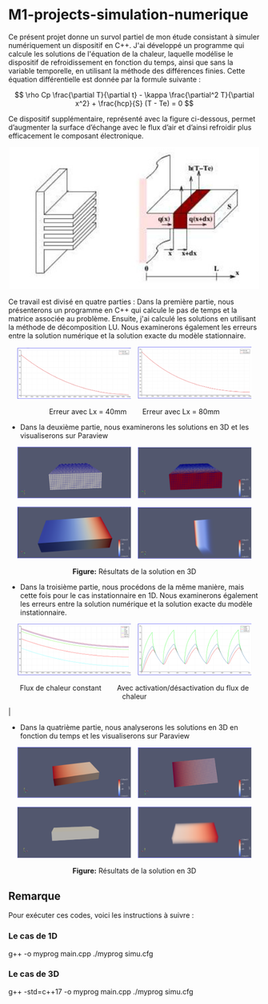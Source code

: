 # M1-projects-simulation-numerique

Ce présent projet donne un survol partiel de mon étude consistant à simuler numériquement un dispositif en C++. J'ai développé un programme qui calcule les solutions de l'équation de la chaleur, laquelle modélise le dispositif de refroidissement en fonction du temps, ainsi que sans la variable temporelle, en utilisant la méthode des différences finies. Cette équation différentielle est donnée par la formule suivante :

$$
\rho Cp \frac{\partial T}{\partial t} - \kappa \frac{\partial^2 T}{\partial x^2} + \frac{hcp}{S} (T - Te) = 0
$$

Ce dispositif supplémentaire, représenté avec la figure ci-dessous, permet d’augmenter la surface d’échange avec le flux d’air et d’ainsi refroidir plus efficacement le composant électronique.
<p align="center">
  <img src="images/ref.png" alt="Dispositif de refroidissement" width="500"/>
</p>
Ce travail est divisé en quatre parties :
Dans la première partie, nous présenterons un programme en C++ qui calcule le pas de temps et la matrice associée au problème. Ensuite, j'ai calculé les solutions en utilisant la méthode de décomposition LU. Nous examinerons également les erreurs entre la solution numérique et la solution exacte du modèle stationnaire.

<p align="center">
  <img src="images/ap1.png" alt="D" width="45%" style="margin-right: 10px;"/>
  <img src="images/ap2.png" alt="E" width="45%"/>
</p>

<p align="center">
  Erreur avec Lx = 40mm &nbsp;&nbsp;&nbsp;&nbsp;&nbsp;&nbsp; Erreur avec Lx = 80mm
</p>

- Dans la deuxième partie, nous examinerons les solutions en 3D et les visualiserons sur Paraview 

<p align="center">
  <img src="images/2.png" alt="Image 2" width="45%" style="margin-right: 10px;"/>
  <img src="images/3.png" alt="Image 3" width="45%"/>
</p>

<p align="center">
  <img src="images/4.png" alt="Image 4" width="45%" style="margin-right: 10px;"/>
  <img src="images/5.png" alt="Image 5" width="45%"/>
</p>

<p align="center"><b>Figure:</b> Résultats de la solution en 3D</p>

	  	 		
	  	 		
- Dans la troisième partie, nous procédons de la même manière, mais cette fois pour le cas instationnaire en 1D. Nous examinerons également les erreurs entre la solution numérique et la solution exacte du modèle instationnaire.

<p align="center">
  <img src="images/T.png" alt="Flux de chaleur constant" width="45%" style="margin-right: 10px;"/>
  <img src="images/x0.png" alt="Avec activation/désactivation du flux de chaleur" width="45%"/>
</p>

<p align="center">
  Flux de chaleur constant &nbsp;&nbsp;&nbsp;&nbsp;&nbsp;&nbsp; Avec activation/désactivation du flux de chaleur
</p>
        |

- Dans la quatrième partie, nous analyserons les solutions en 3D en fonction du temps et les visualiserons sur Paraview


<p align="center">
  <img src="images/c.png" alt="Image c" width="45%" style="margin-right: 10px;"/>
  <img src="images/d.png" alt="Image d" width="45%"/>
</p>

<p align="center">
  <img src="images/e.png" alt="Image e" width="45%" style="margin-right: 10px;"/>
  <img src="images/f.png" alt="Image f" width="45%"/>
</p>

<p align="center"><strong>Figure:</strong> Résultats de la solution en 3D</p>

## Remarque 
Pour exécuter ces codes, voici les instructions à suivre :

### Le cas de 1D
g++ -o myprog main.cpp
./myprog simu.cfg

### Le cas de 3D
g++ -std=c++17 -o myprog main.cpp
./myprog simu.cfg
